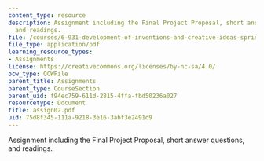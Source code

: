 ```yaml
---
content_type: resource
description: Assignment including the Final Project Proposal, short answer questions,
  and readings.
file: /courses/6-931-development-of-inventions-and-creative-ideas-spring-2008/75d8f345111a92183e163abf3e2491d9_assign02.pdf
file_type: application/pdf
learning_resource_types:
- Assignments
license: https://creativecommons.org/licenses/by-nc-sa/4.0/
ocw_type: OCWFile
parent_title: Assignments
parent_type: CourseSection
parent_uid: f94ec759-611d-2815-4ffa-fbd50236a027
resourcetype: Document
title: assign02.pdf
uid: 75d8f345-111a-9218-3e16-3abf3e2491d9
---
```

Assignment including the Final Project Proposal, short answer questions, and readings.
